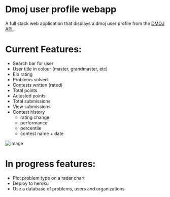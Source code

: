 # Dmoj user profile webapp 

A full stack web application that displays a dmoj user profile from the <a href = "https://docs.dmoj.ca/#/site/api" target = "_blank">DMOJ API </a>.

# Current Features:
- Search bar for user  
- User title in colour (master, grandmaster, etc)  
- Elo rating  
- Problems solved  
- Contests written (rated)  
- Total points  
- Adjusted points  
- Total submissions  
- View submissions  
- Contest history  
    - rating change  
    - performance  
    - percentile  
    - contest name + date  
  

![image](https://user-images.githubusercontent.com/51672429/140007411-e5d83f09-052f-4007-be8f-f78f98639705.png)


# In progress features:
- Plot problem type on a radar chart  
- Deploy to heroku  
- Use a database of problems, users and organizations  
